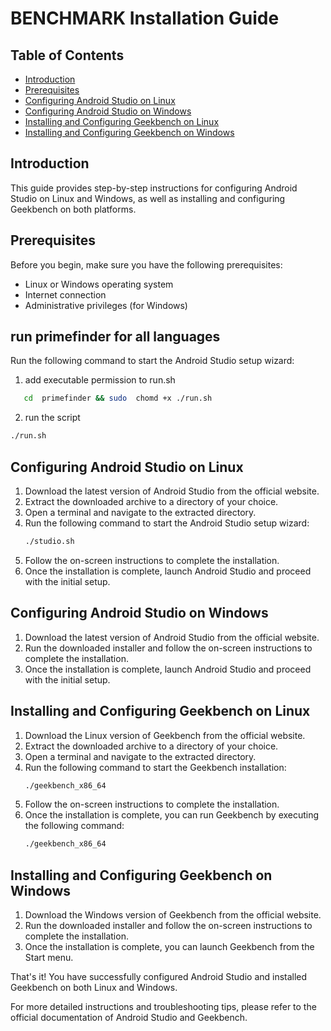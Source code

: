 # BENCHMARK Installation Guide

## Table of Contents

- [Introduction](#introduction)
- [Prerequisites](#prerequisites)
- [Configuring Android Studio on Linux](#configuring-android-studio-on-linux)
- [Configuring Android Studio on Windows](#configuring-android-studio-on-windows)
- [Installing and Configuring Geekbench on Linux](#installing-and-configuring-geekbench-on-linux)
- [Installing and Configuring Geekbench on Windows](#installing-and-configuring-geekbench-on-windows)

## Introduction

This guide provides step-by-step instructions for configuring Android Studio on Linux and Windows, as well as installing and configuring Geekbench on both platforms.

## Prerequisites

Before you begin, make sure you have the following prerequisites:

- Linux or Windows operating system
- Internet connection
- Administrative privileges (for Windows)

## run primefinder for all languages

Run the following command to start the Android Studio setup wizard:

1.  add executable permission to run.sh

```bash
   cd  primefinder && sudo  chomd +x ./run.sh
```

2.  run the script

```bash
./run.sh
```

## Configuring Android Studio on Linux

1. Download the latest version of Android Studio from the official website.
2. Extract the downloaded archive to a directory of your choice.
3. Open a terminal and navigate to the extracted directory.
4. Run the following command to start the Android Studio setup wizard:
   ```bash
   ./studio.sh
   ```
5. Follow the on-screen instructions to complete the installation.
6. Once the installation is complete, launch Android Studio and proceed with the initial setup.

## Configuring Android Studio on Windows

1. Download the latest version of Android Studio from the official website.
2. Run the downloaded installer and follow the on-screen instructions to complete the installation.
3. Once the installation is complete, launch Android Studio and proceed with the initial setup.

## Installing and Configuring Geekbench on Linux

1. Download the Linux version of Geekbench from the official website.
2. Extract the downloaded archive to a directory of your choice.
3. Open a terminal and navigate to the extracted directory.
4. Run the following command to start the Geekbench installation:
   ```bash
   ./geekbench_x86_64
   ```
5. Follow the on-screen instructions to complete the installation.
6. Once the installation is complete, you can run Geekbench by executing the following command:
   ```bash
   ./geekbench_x86_64
   ```

## Installing and Configuring Geekbench on Windows

1. Download the Windows version of Geekbench from the official website.
2. Run the downloaded installer and follow the on-screen instructions to complete the installation.
3. Once the installation is complete, you can launch Geekbench from the Start menu.

That's it! You have successfully configured Android Studio and installed Geekbench on both Linux and Windows.

For more detailed instructions and troubleshooting tips, please refer to the official documentation of Android Studio and Geekbench.

<!-- running instruction for primefinder-->
